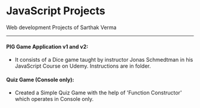# JavaScript Projects
Web development Projects of Sarthak Verma
***
#### PIG Game Application v1 and v2:
- It consists of a Dice game taught by instructor Jonas Schmedtman in his JavaScript Course on Udemy.
Instructions are in folder.

#### Quiz Game (Console only):
- Created a Simple Quiz Game with the help of 'Function Constructor' which operates in Console only.
